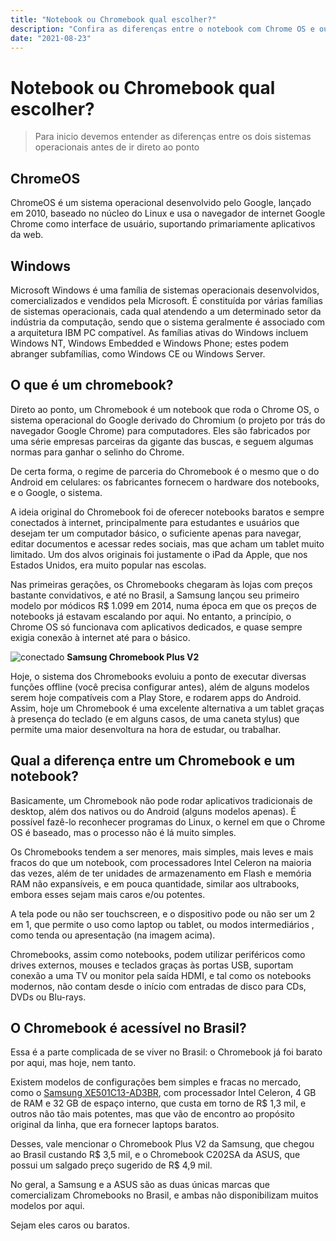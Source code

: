 ```yaml
---
title: "Notebook ou Chromebook qual escolher?"
description: "Confira as diferenças entre o notebook com Chrome OS e outro com Windows"
date: "2021-08-23"
---
```


# Notebook ou Chromebook qual escolher?

> Para inicio devemos entender as diferenças entre os dois sistemas operacionais antes de ir direto ao ponto

## ChromeOS

ChromeOS é um sistema operacional desenvolvido pelo Google, lançado em 2010, baseado no núcleo do Linux e usa o navegador de internet Google Chrome como interface de usuário, suportando primariamente aplicativos da web.

## Windows

Microsoft Windows é uma família de sistemas operacionais desenvolvidos, comercializados e vendidos pela Microsoft. É constituída por várias famílias de sistemas operacionais, cada qual atendendo a um determinado setor da indústria da computação, sendo que o sistema geralmente é associado com a arquitetura IBM PC compatível. As famílias ativas do Windows incluem Windows NT, Windows Embedded e Windows Phone; estes podem abranger subfamílias, como Windows CE ou Windows Server.

## O que é um chromebook?

Direto ao ponto, um Chromebook é um notebook que roda o Chrome OS, o sistema operacional do Google derivado do Chromium (o projeto por trás do navegador Google Chrome) para computadores. Eles são fabricados por uma série empresas parceiras da gigante das buscas, e seguem algumas normas para ganhar o selinho do Chrome.

De certa forma, o regime de parceria do Chromebook é o mesmo que o do Android em celulares: os fabricantes fornecem o hardware dos notebooks, e o Google, o sistema.

A ideia original do Chromebook foi de oferecer notebooks baratos e sempre conectados à internet, principalmente para estudantes e usuários que desejam ter um computador básico, o suficiente apenas para navegar, editar documentos e acessar redes sociais, mas que acham um tablet muito limitado. Um dos alvos originais foi justamente o iPad da Apple, que nos Estados Unidos, era muito popular nas escolas.

Nas primeiras gerações, os Chromebooks chegaram às lojas com preços bastante convidativos, e até no Brasil, a Samsung lançou seu primeiro modelo por módicos R$ 1.099 em 2014, numa época em que os preços de notebooks já estavam escalando por aqui. No entanto, a princípio, o Chrome OS só funcionava com aplicativos dedicados, e quase sempre exigia conexão à internet até para o básico.

![conectado](/assets/posts/chromebook2.webp)
**Samsung Chromebook Plus V2**

Hoje, o sistema dos Chromebooks evoluiu a ponto de executar diversas funções offline (você precisa configurar antes), além de alguns modelos serem hoje compatíveis com a Play Store, e rodarem apps do Android. Assim, hoje um Chromebook é uma excelente alternativa a um tablet graças à presença do teclado (e em alguns casos, de uma caneta stylus) que permite uma maior desenvoltura na hora de estudar, ou trabalhar.

## Qual a diferença entre um Chromebook e um notebook?

Basicamente, um Chromebook não pode rodar aplicativos tradicionais de desktop, além dos nativos ou do Android (alguns modelos apenas). É possível fazê-lo reconhecer programas do Linux, o kernel em que o Chrome OS é baseado, mas o processo não é lá muito simples.

Os Chromebooks tendem a ser menores, mais simples, mais leves e mais fracos do que um notebook, com processadores Intel Celeron na maioria das vezes, além de ter unidades de armazenamento em Flash e memória RAM não expansíveis, e em pouca quantidade, similar aos ultrabooks, embora esses sejam mais caros e/ou potentes.

A tela pode ou não ser touchscreen, e o dispositivo pode ou não ser um 2 em 1, que permite o uso como laptop ou tablet, ou modos intermediários , como tenda ou apresentação (na imagem acima).

Chromebooks, assim como notebooks, podem utilizar periféricos como drives externos, mouses e teclados graças às portas USB, suportam conexão a uma TV ou monitor pela saída HDMI, e tal como os notebooks modernos, não contam desde o início com entradas de disco para CDs, DVDs ou Blu-rays.

## O Chromebook é acessível no Brasil?

Essa é a parte complicada de se viver no Brasil: o Chromebook já foi barato por aqui, mas hoje, nem tanto.

Existem modelos de configurações bem simples e fracas no mercado, como o [Samsung XE501C13-AD3BR](https://www.samsung.com/br/pc/chromebook-connect-xe501c13-ad3br/), com processador Intel Celeron, 4 GB de RAM e 32 GB de espaço interno, que custa em torno de R$ 1,3 mil, e outros não tão mais potentes, mas que vão de encontro ao propósito original da linha, que era fornecer laptops baratos.

Desses, vale mencionar o Chromebook Plus V2 da Samsung, que chegou ao Brasil custando R$ 3,5 mil, e o Chromebook C202SA da ASUS, que possui um salgado preço sugerido de R$ 4,9 mil.

No geral, a Samsung e a ASUS são as duas únicas marcas que comercializam Chromebooks no Brasil, e ambas não disponibilizam muitos modelos por aqui.

Sejam eles caros ou baratos.
